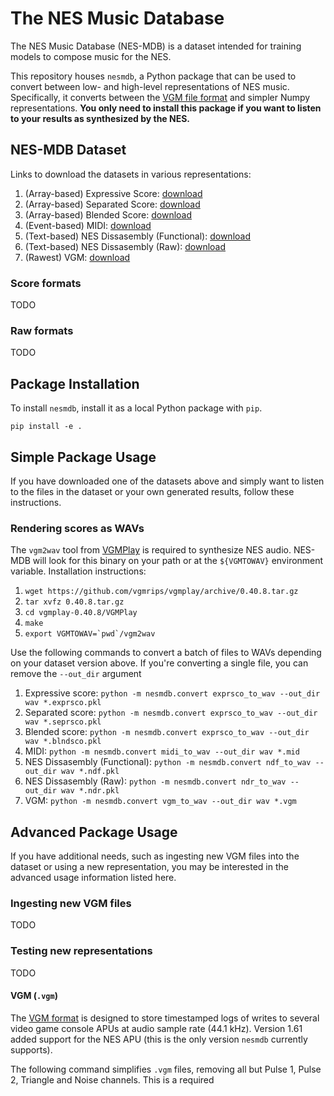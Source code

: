 # The NES Music Database

The NES Music Database (NES-MDB) is a dataset intended for training models to compose music for the NES.

This repository houses `nesmdb`, a Python package that can be used to convert between low- and high-level representations of NES music. Specifically, it converts between the [VGM file format](http://vgmrips.net/wiki/VGM_Specification) and simpler Numpy representations. **You only need to install this package if you want to listen to your results as synthesized by the NES.**

## NES-MDB Dataset

Links to download the datasets in various representations:

1. (Array-based) Expressive Score: [download](http://deepyeti.ucsd.edu/cdonahue/nesmdb/nesmdb24_exprsco.tar.gz)
1. (Array-based) Separated Score: [download](http://deepyeti.ucsd.edu/cdonahue/nesmdb/nesmdb24_seprsco.tar.gz)
1. (Array-based) Blended Score: [download](http://deepyeti.ucsd.edu/cdonahue/nesmdb/nesmdb24_blndsco.tar.gz)
1. (Event-based) MIDI: [download](http://deepyeti.ucsd.edu/cdonahue/nesmdb/nesmdb_midi.tar.gz)
1. (Text-based) NES Dissasembly (Functional): [download](http://deepyeti.ucsd.edu/cdonahue/nesmdb/nesmdb_ndf.tar.gz)
1. (Text-based) NES Dissasembly (Raw): [download](http://deepyeti.ucsd.edu/cdonahue/nesmdb/nesmdb_ndr.tar.gz)
1. (Rawest) VGM: [download](http://deepyeti.ucsd.edu/cdonahue/nesmdb/nesmdb_vgm.tar.gz)

### Score formats

TODO

### Raw formats

TODO

## Package Installation

To install `nesmdb`, install it as a local Python package with `pip`.

`pip install -e .`

## Simple Package Usage

If you have downloaded one of the datasets above and simply want to listen to the files in the dataset or your own generated results, follow these instructions.

### Rendering scores as WAVs

The `vgm2wav` tool from [VGMPlay](https://github.com/vgmrips/vgmplay) is required to synthesize NES audio. NES-MDB will look for this binary on your path or at the `${VGMTOWAV}` environment variable. Installation instructions:

1. `wget https://github.com/vgmrips/vgmplay/archive/0.40.8.tar.gz`
1. `tar xvfz 0.40.8.tar.gz`
1. `cd vgmplay-0.40.8/VGMPlay`
1. `make`
1. `` export VGMTOWAV=`pwd`/vgm2wav ``

Use the following commands to convert a batch of files to WAVs depending on your dataset version above. If you're converting a single file, you can remove the `--out_dir` argument

1. Expressive score: `python -m nesmdb.convert exprsco_to_wav --out_dir wav *.exprsco.pkl`
1. Separated score: `python -m nesmdb.convert exprsco_to_wav --out_dir wav *.seprsco.pkl`
1. Blended score: `python -m nesmdb.convert exprsco_to_wav --out_dir wav *.blndsco.pkl`
1. MIDI: `python -m nesmdb.convert midi_to_wav --out_dir wav *.mid`
1. NES Dissasembly (Functional): `python -m nesmdb.convert ndf_to_wav --out_dir wav *.ndf.pkl`
1. NES Dissasembly (Raw): `python -m nesmdb.convert ndr_to_wav --out_dir wav *.ndr.pkl`
1. VGM: `python -m nesmdb.convert vgm_to_wav --out_dir wav *.vgm`

## Advanced Package Usage

If you have additional needs, such as ingesting new VGM files into the dataset or using a new representation, you may be interested in the advanced usage information listed here.

### Ingesting new VGM files

TODO

### Testing new representations

TODO

#### VGM (`.vgm`)

The [VGM format](http://vgmrips.net/wiki/VGM_Specification) is designed to store timestamped logs of writes to several video game console APUs at audio sample rate (44.1 kHz). Version 1.61 added support for the NES APU (this is the only version `nesmdb` currently supports).

The following command simplifies `.vgm` files, removing all but Pulse 1, Pulse 2, Triangle and Noise channels. This is a required
